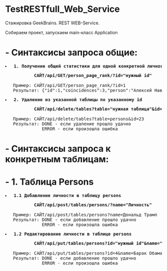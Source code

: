 # TestRESTfull_Web_Service
Стажировка GeekBrains. REST WEB-Service.

Собираем проект, запускаем main-класс Application

# - Синтаксисы запроса общие:
<pre><b><li> 1. Получение общей статистики для одной конкретной личности по id из таблицы persons</li></b></pre>
<pre><b>           САЙТ/api/GET/person_page_rank/?id="нужный id"</b>

   Пример: САЙТ/api/GET/person_page_rank/?id=1
   Результат: {"id":1,"coincidences":3,"person":"Алексей Навальный"}
</pre>
<pre><b><li> 2. Удаление из указанной таблицы по указанному id</li></b></pre>
<pre><b>           САЙТ/api/delete/tables?table="нужная таблица"&id="нужное id"</b>

   Пример: САЙТ/api/delete/tables?table=persons&id=23
   Результат: DONE - если удаление прошло удачно
              ERROR - если произошла ошибка</pre>

# - Синтаксисы запроса к конкретным таблицам:
# -             1. Таблица Persons
<pre><b><li> 1.1 Добавление личности в таблицу persons</li></b></pre>
<pre><b>           САЙТ/api/post/tables/persons/?name="Личность"</b>

   Пример: САЙТ/api/post/tables/persons?name=Дональд Трамп
   Результат: DONE - если добавление прошло удачно
              ERROR - если произошла ошибка</pre>
              
<pre><b><li> 1.2 Редактирование личности в таблице persons</li></b></pre>
<pre><b>           САЙТ/api/put/tables/persons?id="нужный id"&name="Новое имя"</b>

   Пример: САЙТ/api/put/tables/persons?id=4&name=Барак Обама
   Результат: DONE - если добавление прошло удачно
              ERROR - если произошла ошибка</pre>


